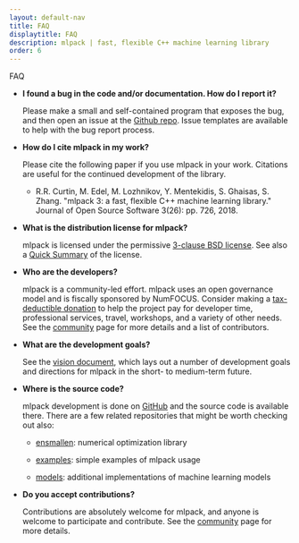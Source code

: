 ```yaml
---
layout: default-nav
title: FAQ
displaytitle: FAQ
description: mlpack | fast, flexible C++ machine learning library
order: 6
---
```


<div class="page-title-header">FAQ</div>

 * **I found a bug in the code and/or documentation. How do I report it?**

    Please make a small and self-contained program that exposes the bug, and
then open an issue at the [Github
repo](https://github.com/mlpack/mlpack/issues).  Issue templates are available
to help with the bug report process.

 * **How do I cite mlpack in my work?**

    Please cite the following paper if you use mlpack in your work.  Citations
    are useful for the continued development of the library.

    * R.R. Curtin, M. Edel, M. Lozhnikov, Y. Mentekidis, S. Ghaisas, S. Zhang.
      "mlpack 3: a fast, flexible C++ machine learning library." Journal of Open
      Source Software 3(26): pp. 726, 2018.
    <p/>

 * **What is the distribution license for mlpack?**

    mlpack is licensed under the permissive [3-clause BSD
    license](http://opensource.org/licenses/BSD-3-Clause).  See also a [Quick
    Summary](https://tldrlegal.com/license/bsd-3-clause-license-(revised)) of
    the license.

 * **Who are the developers?**

    mlpack is a community-led effort. mlpack uses an open governance model and
    is fiscally sponsored by NumFOCUS.  Consider making a [tax-deductible
    donation](https://numfocus.org/donate-to-mlpack) to help the project pay for
    developer time, professional services, travel, workshops, and a variety of
    other needs. See the [community](community.html#developers) page for more
    details and a list of contributors.

 * **What are the development goals?**

    See the [vision document](papers/vision.pdf), which lays out a number of
    development goals and directions for mlpack in the short- to medium-term
    future.

 * **Where is the source code?**

    mlpack development is done on [GitHub](https://github.com/mlpack/mlpack) and
    the source code is available there.  There are a few related repositories
    that might be worth checking out also:

    - [ensmallen](https://github.com/mlpack/ensmallen/): numerical optimization
      library

    - [examples](https://github.com/mlpack/examples/): simple examples of mlpack
      usage

    - [models](https://github.com/mlpack/models/): additional implementations of
      machine learning models

 * **Do you accept contributions?**

    Contributions are absolutely welcome for mlpack, and anyone is welcome to
    participate and contribute.  See the [community](community.html) page for
    more details.
